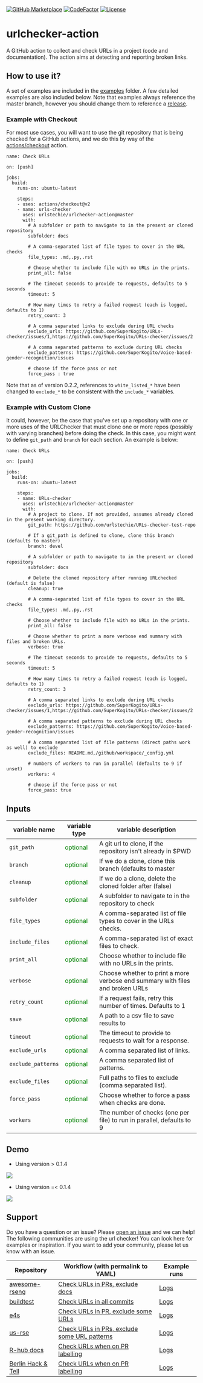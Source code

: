 [![GitHub Marketplace](https://img.shields.io/static/v1?label=Marketplace&message=urlchecker-action&color=blue?style=flat&logo=github)](https://github.com/marketplace/actions/urlchecker-action)
[![CodeFactor](https://www.codefactor.io/repository/github/urlstechie/urlchecker-action/badge)](https://www.codefactor.io/repository/github/urlstechie/urlchecker-action)
[![License](https://img.shields.io/badge/license-MIT-brightgreen)](https://github.com/urlstechie/urlchecker-action/blob/master/LICENSE)

# urlchecker-action

A GitHub action to collect and check URLs in a project (code and documentation).
The action aims at detecting and reporting broken links.

## How to use it?

A set of examples are included in the [examples](examples) folder. A few detailed 
examples are also included below. Note that examples always reference the master branch,
however you should change them to reference a [release](https://github.com/urlstechie/urlchecker-action/releases).

### Example with Checkout

For most use cases, you will want to use the git repository that is being checked
for a GitHub actions, and we do this by way of the [actions/checkout](https://github.com/actions/checkout) action.

```
name: Check URLs

on: [push]

jobs:
  build:
    runs-on: ubuntu-latest

    steps:
    - uses: actions/checkout@v2
    - name: urls-checker
      uses: urlstechie/urlchecker-action@master
      with:
        # A subfolder or path to navigate to in the present or cloned repository
        subfolder: docs

        # A comma-separated list of file types to cover in the URL checks
        file_types: .md,.py,.rst

        # Choose whether to include file with no URLs in the prints.
        print_all: false

        # The timeout seconds to provide to requests, defaults to 5 seconds
        timeout: 5

        # How many times to retry a failed request (each is logged, defaults to 1)
        retry_count: 3

        # A comma separated links to exclude during URL checks
        exclude_urls: https://github.com/SuperKogito/URLs-checker/issues/1,https://github.com/SuperKogito/URLs-checker/issues/2

        # A comma separated patterns to exclude during URL checks
        exclude_patterns: https://github.com/SuperKogito/Voice-based-gender-recognition/issues

        # choose if the force pass or not
        force_pass : true
```

Note that as of version 0.2.2, references to `white_listed_*` have been changed to
`exclude_*` to be consistent with the `include_*` variables.


### Example with Custom Clone

It could, however, be the case that you've set up a repository with one or more uses of the URLChecker
that must clone one or more repos (possibly with varying branches) before doing the check.
In this case, you might want to define `git_path` and `branch` for each section.
An example is below:

```
name: Check URLs

on: [push]

jobs:
  build:
    runs-on: ubuntu-latest

    steps:
    - name: URLs-checker
      uses: urlstechie/urlchecker-action@master
      with:
        # A project to clone. If not provided, assumes already cloned in the present working directory.
        git_path: https://github.com/urlstechie/URLs-checker-test-repo

        # If a git_path is defined to clone, clone this branch (defaults to master)
        branch: devel

        # A subfolder or path to navigate to in the present or cloned repository
        subfolder: docs

        # Delete the cloned repository after running URLchecked (default is false)
        cleanup: true

        # A comma-separated list of file types to cover in the URL checks
        file_types: .md,.py,.rst

        # Choose whether to include file with no URLs in the prints.
        print_all: false

        # Choose whether to print a more verbose end summary with files and broken URLs.
        verbose: true

        # The timeout seconds to provide to requests, defaults to 5 seconds
        timeout: 5

        # How many times to retry a failed request (each is logged, defaults to 1)
        retry_count: 3

        # A comma separated links to exclude during URL checks
        exclude_urls: https://github.com/SuperKogito/URLs-checker/issues/1,https://github.com/SuperKogito/URLs-checker/issues/2

        # A comma separated patterns to exclude during URL checks
        exclude_patterns: https://github.com/SuperKogito/Voice-based-gender-recognition/issues

        # A comma separated list of file patterns (direct paths work as well) to exclude
        exclude_files: README.md,/github/workspace/_config.yml

        # numbers of workers to run in parallel (defaults to 9 if unset)
        workers: 4

        # choose if the force pass or not
        force_pass: true
```
## Inputs


| variable name               | variable type                                |      variable description                                                      |
|-----------------------------|----------------------------------------------|--------------------------------------------------------------------------------|
| `git_path`                  | <span style="color:green"> optional </span>  | A git url to clone, if the repository isn't already in $PWD                    |
| `branch`                    | <span style="color:green"> optional </span>  | If we do a clone, clone this branch (defaults to master                        |
| `cleanup`                   | <span style="color:green"> optional </span>  | If we do a clone, delete the cloned folder after (false)                       |
| `subfolder`                 | <span style="color:green"> optional </span>  | A subfolder to navigate to in the repository to check                          |
| `file_types`                | <span style="color:green"> optional </span>  | A comma-separated list of file types to cover in the URLs checks.              |
| `include_files`             | <span style="color:green"> optional </span>  | A comma-separated list of exact files to check.                                |
| `print_all`                 | <span style="color:green"> optional </span>  | Choose whether to include file with no URLs in the prints.                     |
| `verbose`                   | <span style="color:green"> optional </span>  | Choose whether to print a more verbose end summary with files and broken URLs  |
| `retry_count`               | <span style="color:green"> optional </span>  | If a request fails, retry this number of times. Defaults to 1                  |
| `save`                      | <span style="color:green"> optional </span>  | A path to a csv file to save results to                                        |
| `timeout`                   | <span style="color:green"> optional </span>  | The timeout to provide to requests to wait for a response.                     |
| `exclude_urls`              | <span style="color:green"> optional </span>  | A comma separated list of links.                                               |
| `exclude_patterns`          | <span style="color:green"> optional </span>  | A comma separated list of patterns.                                            |
| `exclude_files`             | <span style="color:green"> optional </span>  | Full paths to files to exclude (comma separated list).                         |
| `force_pass`                | <span style="color:green"> optional </span>  | Choose whether to force a pass when checks are done.                           |
| `workers`                   | <span style="color:green"> optional </span>  | The number of checks (one per file) to run in parallel, defaults to 9 |

## Demo
- Using version > 0.1.4
<img src="demo2.gif"/>

- Using version =< 0.1.4
<img src="demo.gif"/>

## Support

Do you have a question or an issue? Please [open an issue](https://github.com/urlstechie/urlchecker-action/issues) and we can help!
The following communities are using the url checker! You can look here for examples
or inspiration. If you want to add your community, please let us know with an issue.

| Repository                                                                            | Workflow (with permalink to YAML) | Example runs |
|---------------------------------------------------------------------------------------|-----------------------------------|-------------|
| [awesome-rseng](https://github.com/rseng/awesome-rseng)                               | [Check URLs in PRs, exclude docs](https://github.com/rseng/awesome-rseng/blob/5f5cb78f8392cf10aec2f3952b305ae9611029c2/.github/workflows/urlchecker.yml)                                   | [Logs](https://github.com/rseng/awesome-rseng/actions?query=workflow%3AURLChecker) |
| [buildtest](https://github.com/buildtesters/buildtest)                                |  [Check URLs in all commits](https://github.com/buildtesters/buildtest/blob/v0.9.1/.github/workflows/urlchecker.yml)  |  [Logs](https://github.com/HPC-buildtest/buildtest-framework/actions?query=workflow%3A%22Check+URLs%22)           |
| [e4s](https://github.com/E4S-Project/e4s)                                             | [Check URLs in PR, exclude some URLs](https://github.com/E4S-Project/e4s/blob/master/.github/workflows/urlcheck.yml) | [Logs](https://github.com/E4S-Project/e4s/runs/6783034044?check_suite_focus=true)
| [us-rse](https://github.com/USRSE/usrse.github.io)                                    |  [Check URLs in PRs, exclude some URL patterns](https://github.com/USRSE/usrse.github.io/blob/abcbed5f5703e0d46edb9e8850eea8bb623e3c1c/.github/workflows/urlchecker.yml)                                 |      [Logs](https://github.com/USRSE/usrse.github.io/actions?query=workflow%3A%22Check+URLs%22)       |
| [R-hub docs](https://github.com/r-hub/docs)                                           | [Check URLs when on PR labelling](https://github.com/r-hub/docs/blob/bc1eac71206f7cb96ca00148dcf3b46c6d25ada4/.github/workflows/pr.yml) |  [Logs](https://github.com/r-hub/docs/actions?query=workflow%3ACommands)  |
| [Berlin Hack & Tell](https://github.com/berlin-hack-and-tell/berlinhackandtell.rocks) | [Check URLs when on PR labelling](https://github.com/berlin-hack-and-tell/berlinhackandtell.rocks/blob/master/.github/workflows/urlchecker-pr-label.yml) |  [Logs](https://github.com/berlin-hack-and-tell/berlinhackandtell.rocks/actions?query=workflow%3ACommands)  |
